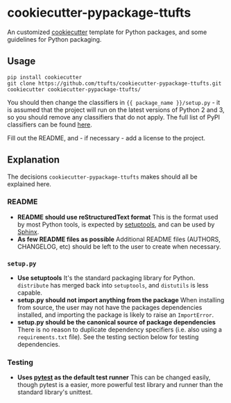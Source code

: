 cookiecutter-pypackage-ttufts
==============================

An customized [cookiecutter](https://github.com/audreyr/cookiecutter) template for Python packages, and some guidelines for Python packaging.

Usage
-----

    pip install cookiecutter
    git clone https://github.com/ttufts/cookiecutter-pypackage-ttufts.git
    cookiecutter cookiecutter-pypackage-ttufts/

You should then change the classifiers in `{{ package_name }}/setup.py` - it is assumed that the project will run on the latest versions of Python 2 and 3, so you should remove any classifiers that do not apply. The full list of PyPI classifiers can be found [here](https://pypi.python.org/pypi?:action=list_classifiers).

Fill out the README, and - if necessary - add a license to the project.

Explanation
-----------

The decisions `cookiecutter-pypackage-ttufts` makes should all be explained here.

### README

* **README should use reStructuredText format**
  This is the format used by most Python tools, is expected by [setuptools](http://pythonhosted.org/setuptools/), and can be used by [Sphinx](http://sphinx-doc.org/).
* **As few README files as possible**
  Additional README files (AUTHORS, CHANGELOG, etc) should be left to the user to create when necessary.

### `setup.py`

* **Use setuptools**
  It's the standard packaging library for Python. `distribute` has merged back into `setuptools`, and `distutils` is less capable.
* **setup.py should not import anything from the package**
  When installing from source, the user may not have the packages dependencies installed, and importing the package is likely to raise an `ImportError`.
* **setup.py should be the canonical source of package dependencies**
  There is no reason to duplicate dependency specifiers (i.e. also using a `requirements.txt` file). See the testing section below for testing dependencies.

### Testing

* **Uses [pytest](http://pytest.org/latest/) as the default test runner**
  This can be changed easily, though pytest is a easier, more powerful test library and runner than the standard library's unittest.

